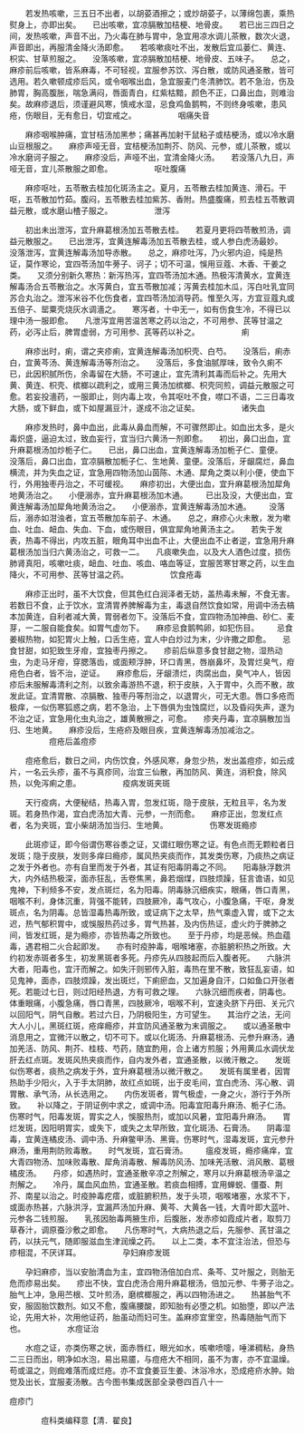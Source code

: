 <!-- { "loadSidebar": true } -->
　　若发热咳嗽，三五日不出者，以胡荽酒擦之；或炒胡荽子，以薄绵包裹，乘热熨身上，亦即出矣。　　已出咳嗽，宜凉膈散加桔梗、地骨皮。　　若已出三四日之间，发热咳嗽，声音不出，乃火毒在肺与胃中，急宜用凉水调儿茶散，数次火退，声音即出，再服清金降火汤即愈。　　若咳嗽痰吐不出，发散后宜瓜蒌仁、黄连、枳实、甘草煎服之。　　没落咳嗽，宜凉膈散加桔梗、地骨皮、五味子。　　总之，麻疹前后咳嗽，皆系麻毒，不可轻视，宜服参苏饮、泻白散，或防风通圣散，皆可选用。若久嗽顿成疹后风，或令咽喉出血，急宜服麦门冬清肺饮。若不急治，伤及肺胃，胸高腹胀，喘急满闷，唇面青白，红紫枯黯，颜色不正，口鼻出血，则难治矣。故麻疹退后，须谨避风寒，慎戒水湿，忌食鸡鱼鹅鸭，不则终身咳嗽，患风疮，伤眼目，无有愈日，切宜戒之。
　　　　　咽痛失音

　　麻疹咽喉肿痛，宜甘桔汤加黑参；痛甚再加射干鼠粘子或桔梗汤，或以冷水磨山豆根服之。　　麻疹声哑无音，宜桔梗汤加荆芥、防风、元参，或儿茶散，或以冷水磨诃子服之。　　麻疹没后，声哑不出，宜清金降火汤。　　若没落八九日，声哑无音，宜儿茶散服之即愈。
　　　　　呕吐腹痛

　　麻疹呕吐，五苓散去桂加化斑汤主之。夏月，五苓散去桂加黄连、滑石。干呕，五苓散加竹茹。腹闷，五苓散去桂加紫苏、香附。热盛腹痛，煎去桂五苓散调益元散，或水磨山楂子服之。
　　　　　泄泻

　　初出未出泄泻，宜升麻葛根汤加五苓散去桂。　　若夏月更将四苓散煎汤，调益元散服之。　　已出泄泻，宜黄连解毒汤加五苓散去桂，或人参白虎汤最妙。　　没落泄泻，宜黄连解毒汤加导赤散。　　总之，麻疹吐泻，乃火邪内迫，纯是热证，莫作寒论，宜四苓汤加牛蒡子、诃子；切不可温，悞用豆蔻、木香、干姜之类。　　又须分别新久寒热：新泻热泻，宜四苓汤加木通。热极泻清黄水，宜黄连解毒汤合五苓散治之。水泻黄白，宜五苓散加减；泻黄去桂加木瓜，泻白吐乳宜同苏合丸治之。泄泻米谷不化伤食者，宜四苓汤加消导药。惟至久泻，方宜豆蔻丸或五倍子、罂粟壳烧灰水调濇之。　　寒泻者，十中无一，如有伤食生冷，不得已以理中汤一服即愈。　　凡泄泻宜用苦温苦寒之药以治之，不可用参、芪等甘温之药，必泻止后，脾胃虚弱，方可用参、芪等药以补之。
　　　　　痢

　　麻疹出时，痢，谓之夹疹痢，宜黄连解毒汤加枳壳、白芍。　　没落后，痢赤白，宜黄芩汤、黄连解毒汤等剂治之。　　没落后，多食油腻厚味，致令久痢不已，此因积腻所伤，余毒留在大肠，不可速止，宜先清利其毒而后补之。先用大黄、黄连、枳壳、槟榔以疏利之，或用三黄汤加槟榔、枳壳同煎，调益元散服之可愈。若妄投濇药，一服即止，则内毒上攻，令其呕吐不食，噤口不语，二三日毒攻大肠，或下鲜血，或下如屋漏豆汁，遂成不治之证矣。
　　　　　诸失血

　　麻疹发热时，鼻中血出，此毒从鼻血而解，不可骤然即止。如血出太多，是火毒炽盛，逼迫太过，致血妄行，宜当归六黄汤一剂即愈。　　初出，鼻口出血，宜升麻葛根汤加炒栀子仁。　　已出，鼻口出血，宜黄连解毒汤加栀子仁、童便。　　没落后，鼻口出血，宜凉膈散加栀子仁、生地黄、童便。没落后，牙龈腐烂，鼻血横流，并为失血之证，宜急用四物汤加山茵陈、木通、犀角之类以利小便，使血下行，外用独枣丹治之，不可缓视。　　麻疹初出，大便出血，宜升麻葛根汤加犀角地黄汤治之。　　小便溺赤，宜升麻葛根汤加木通。
　　已出及没，大便出血，宜黄连解毒汤加犀角地黄汤治之。　　小便溺赤，宜黄连解毒汤加木通。
　　没落后，溺赤如泔浊者，宜五苓散加车前子、木通。　　总之，麻疹心火未散，发为嗽血、吐血、衄血、失血、下血，或伤眼目，俱宜犀角地黄汤主之。　　若失于发表，热毒不得出，内攻五脏，眼角耳中出血不止，大便出血不止者逆，宜急用升麻葛根汤加当归六黄汤治之，可救一二。　　凡痰嗽失血，以及大人酒色过度，损伤肺肾真阳，咳嗽吐痰，衄血、吐血、咳血、咯血等证，宜服苦寒甘寒之药，以生血降火，不可用参、芪等甘温之药。
　　　　　饮食疮毒

　　麻疹正出时，虽不大饮食，但其色红白润泽者无妨，盖热毒未解，不食无害。若数日不食，止于饮水，宜清胃养脾解毒为主，毒退自然饮食如常，用调中汤去槁本加黄连，自利者减大黄，胃弱者勿下。没落后不食，宜四物汤加神曲、砂仁、麦芽，一二服自能食矣。如胃气虚勿下。　　麻疹忌食鹅鸭卵，如犯伤目。
　　忌食姜椒热物，如犯胃火上触，口舌生疮，宜人中白炒过为末，少许撒之即愈。　　忌食甘甜，如犯致生牙疳，宜独枣丹擦之。　　疹前后纵意多食甘甜之物，湿热动虫，为走马牙疳，穿腮落齿，或面颊浮肿，环口青黑，唇崩鼻坏，及胃烂臭气，疳疮色白者，皆不治，逆证。　　麻疹愈后，牙龈溃烂，肉腐出血，臭气冲人，皆因疹后未服解毒清利之剂，以致余毒游热不退，积于皮肤，入于胃中，久而不散，故发此证。宜清胃散、凉膈散、独枣丹等剂治之，以退胃火，可无大患。唇口多疮而极痒，一似伤寒狐惑之病，若不急治，上下唇俱为虫蚀腐烂，以及昏闷失声，遂为不治之证，宜急用化虫丸治之，雄黄散擦之，可愈。　　疹夹丹毒，宜凉膈散加当归、生地黄。　　麻疹没后，生疮疥及眼目疾，宜黄连解毒汤加减治之。
　　　　　痘疮后盖痘疹

　　痘疮愈后，数日之间，内伤饮食，外感风寒，身忽少热，发出盖痘疹，如云成片，一名云头疹，虽不与真疹同，治宜三仙散，再加防风、黄连，消积食，除风热，以免泻痢之患。
　　　　　疫病发斑夹斑

　　天行疫病，大便秘结，热毒入胃，忽发红斑，隐于皮肤，无粒且平，名为发斑。若身热作渴，宜白虎汤加大青、元参，一剂而愈。　　麻疹正出，忽发红点者，名为夹斑，宜小柴胡汤加当归、生地黄。
　　　　　伤寒发斑瘾疹

　　此斑疹证，即今俗谓伤寒谷黍之证，又谓红眼伤寒之证。有色点而无颗粒者日发斑；隐于皮肤，发则多痒曰瘾疹，属风热夹痰而作，其发类伤寒，乃痰热之病证之发于外者也。亦有自里而发于外者，其证有阳毒阴毒之不同。　　阳毒脉浮数洪大，内外结热极深，面赤狂乱，舌卷焦黑，鼻若烟煤，四肢烦躁，狂言谵语，如见鬼神，下利频多不安，发点斑烂，名为阳毒。阴毒脉沉细疾实，眼痛，唇口青黑，咽喉不利，身体沉重，背强不能转，四肢厥冷，毒气攻心，小腹急痛，干呕，身发斑点，名为阴毒。总皆湿毒热毒所致，或证病下之太早，热气乘虚入胃，或下之太迟，热气郁积胃中，或悞服热药过多，胃气热甚，及内伤热证，虚火灼于脾肺之间，皆发红斑，是为瘾疹，亦皆热毒之所致也。　　至于丹疹，均是恶候。热血蕴毒，遇君相二火合起即发。　　亦有时疫肿毒，咽喉堵塞，亦脏腑积热之所致。大约初发赤斑者多生，初发黑斑者多死。丹疹先从四肢起而后入腹者死。　　六脉洪大者，阳毒也，宜汗而解之。如失汗则邪传入脏，毒热在里不散，致狂乱妄语，如见鬼神，面赤，四肢烦躁，发出斑烂，下痢瘀血，又加遍身自汗，口如鱼口开张者死。若能过七日，则过阳经热退，方有可救之理。　　六脉沉细而疾者，阴毒也。体重眼痛，小腹急痛，唇口青黑，四肢厥冷，咽喉不利，宜速灸脐下丹田、关元穴以回阳气，阴气自散。若过六日，乃阴极阳生，方可望生。　　其治疗之法，无问大人小儿，黑斑红斑，疮痒瘾疹，并宜防风通圣散为末调服之。　　或以通圣散中消息用之，宜微汗以散之，切不可下。或以化斑汤、升麻葛根汤、元参升麻汤，通加羌活、防风、荆芥、桂枝、芍药，随宜酌用，合上诸方煎服；外用黄瓜水调伏龙肝去红点斑。发斑风热夹痰而作，自内发外者，宜通圣散，以微汗散之。　　发斑似伤寒者，痰热之病发于外，宜升麻葛根汤以微汗散之。　　发斑有属里者，因胃热助手少阳火，入于手太阴肺，故红点如斑，出于皮毛间，宜白虎汤、泻心散、调胃散、承气汤，从长选用之。　　内伤发斑者，胃气极虚，一身之火，游行于外所致。　　补以降之，于阴证例中求之，或调中汤。阳毒宜阳毒升麻汤、栀子仁汤。　　伤寒时气，阳毒发斑，胃实之人，悞服热剂，或加以风暑，宜阳毒升麻汤。　　胃烂发斑，因阳明胃实，或失下，或失之太早所致，宜化斑汤、石膏汤。　　阴毒湿毒，宜黄连橘皮汤、调中汤、升麻鳖甲汤、黑膏。伤寒时气，湿毒发斑，宜元参升麻汤，重用荆防败毒散。　　时气发斑，宜石膏汤。
　　瘟疫发斑，瘾疹痛痒，宜大青四物汤、加味败毒散、犀角消毒散、解毒防风汤、加味羌活散、消风散、葛根橘皮汤。　　丹疹，如遇热时，宜通圣散辛凉之剂解之，寒月以升麻葛根汤辛温之剂解之。　　冷丹，属血风血热，宜通圣散。若痰血相搏，宜用蝉蜕、僵蚕、荆芥、南星以治之。时疫肿毒疙瘩，或脏腑积热，发于头项，咽喉堵塞，水浆不下，或面赤热甚，六脉洪浮，宜漏芦汤加升麻、黄芩、大黄各一钱，大青叶即大蓝叶、元参各二钱煎服。　　乳孩因胎毒两腋生疖，后腹胀，发赤疹如霞成片者，取剪刀草舂汁，调原蚕沙敷之即愈。　　凡伤寒时气，大病热退之后，先服参、芪甘温之药，以扶元气，随即服滋血生津润燥之药。　　以上二类，本不宜注治法，但恐与疹相混，不厌详耳。
　　　　　孕妇麻疹发斑

　　孕妇麻疹，当以安胎清血为主，宜四物汤倍加白朮、条芩、艾叶服之，则胎无危而疹易出矣。　　疹出不快，宜白虎汤合用升麻葛根汤，倍加元参、牛蒡子治之。　　胎气上冲，急用苎根、艾叶煎汤，磨槟榔服之，再以四物汤进之。　　热甚胎气不安，服固胎饮数剂。如又不愈，腹痛腰酸，即知胎有必堕之机。如胎堕，即以产法论，先用大补，次用他证药，胎虽动而妇可生。盖麻疹宜里空，热毒随胎气而下也。
　　　　　水痘证治

　　水痘之证，亦类伤寒之状，面赤唇红，眼光如水，咳嗽喷嚏，唾涕稠粘，身热二三日而出，明净如水泡，易出易靥，与痘疮大不相同，虽不为害，亦不宜温燥。苟或温之，则痂难落而成烂疮。亦不宜食姜豆生姜、沐浴冷水，恐成疮疥水肿。始觉及出长，宜服麦汤散。古今图书集成医部全录卷四百八十一

痘疹门

　　　　痘科类编释意【清．翟良】

